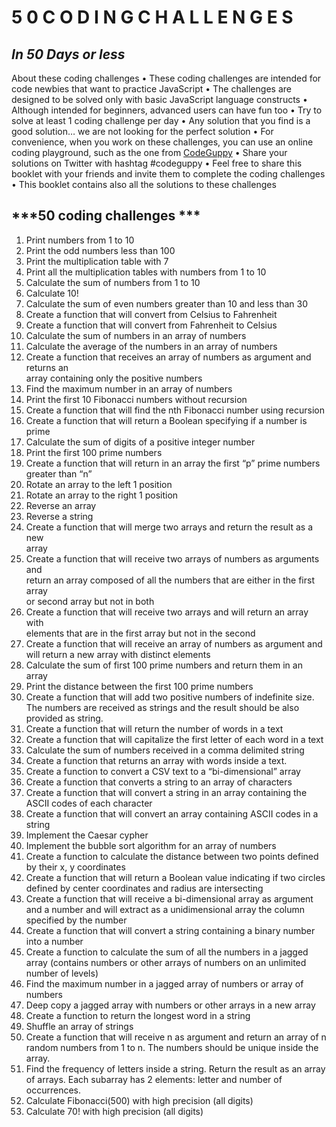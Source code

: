 # 5 0 C O D I N G C H A L L E N G E S
## *In 50 Days or less*

About these coding challenges
• These coding challenges are intended for code newbies that want to practice JavaScript
• The challenges are designed to be solved only with basic JavaScript language constructs
• Although intended for beginners, advanced users can have fun too
• Try to solve at least 1 coding challenge per day
• Any solution that you find is a good solution… we are not looking for the perfect solution
• For convenience, when you work on these challenges, you can use an online coding
playground, such as the one from [CodeGuppy](https://codeguppy.com)
• Share your solutions on Twitter with hashtag #codeguppy
• Feel free to share this booklet with your friends and invite them to complete the coding
challenges
• This booklet contains also all the solutions to these challenges  

## ***50 coding challenges ***


1. Print numbers from 1 to 10  
2. Print the odd numbers less than 100  
3. Print the multiplication table with 7  
4. Print all the multiplication tables with numbers from 1 to 10  
5. Calculate the sum of numbers from 1 to 10  
6. Calculate 10!  
7. Calculate the sum of even numbers greater than 10 and less than 30  
8. Create a function that will convert from Celsius to Fahrenheit  
9. Create a function that will convert from Fahrenheit to Celsius  
10. Calculate the sum of numbers in an array of numbers  
11. Calculate the average of the numbers in an array of numbers  
12. Create a function that receives an array of numbers as argument and returns an  
array containing only the positive numbers  
13. Find the maximum number in an array of numbers    
14. Print the first 10 Fibonacci numbers without recursion    
15. Create a function that will find the nth Fibonacci number using recursion    
16. Create a function that will return a Boolean specifying if a number is prime     
17. Calculate the sum of digits of a positive integer number    
18. Print the first 100 prime numbers    
19. Create a function that will return in an array the first “p” prime numbers    
greater than “n”    
20. Rotate an array to the left 1 position    
21. Rotate an array to the right 1 position  
22. Reverse an array  
23. Reverse a string  
24. Create a function that will merge two arrays and return the result as a new  
array  
25. Create a function that will receive two arrays of numbers as arguments and  
return an array composed of all the numbers that are either in the first array  
or second array but not in both  
26. Create a function that will receive two arrays and will return an array with  
elements that are in the first array but not in the second  
27. Create a function that will receive an array of numbers as argument and will return a
new array with distinct elements
28. Calculate the sum of first 100 prime numbers and return them in an array
29. Print the distance between the first 100 prime numbers
30. Create a function that will add two positive numbers of indefinite size. The numbers
are received as strings and the result should be also provided as string.
31. Create a function that will return the number of words in a text
32. Create a function that will capitalize the first letter of each word in a text
33. Calculate the sum of numbers received in a comma delimited string
34. Create a function that returns an array with words inside a text.
35. Create a function to convert a CSV text to a “bi-dimensional” array
36. Create a function that converts a string to an array of characters
37. Create a function that will convert a string in an array containing the ASCII codes of
each character
38. Create a function that will convert an array containing ASCII codes in a string
39. Implement the Caesar cypher
40. Implement the bubble sort algorithm for an array of numbers
41. Create a function to calculate the distance between two points defined by their x, y
coordinates
42. Create a function that will return a Boolean value indicating if two circles
defined by center coordinates and radius are intersecting
43. Create a function that will receive a bi-dimensional array as argument and a
number and will extract as a unidimensional array the column specified by the
number
44. Create a function that will convert a string containing a binary number into a
number
45. Create a function to calculate the sum of all the numbers in a jagged array
(contains numbers or other arrays of numbers on an unlimited number of
levels)
46. Find the maximum number in a jagged array of numbers or array of numbers
47. Deep copy a jagged array with numbers or other arrays in a new array
48. Create a function to return the longest word in a string
49. Shuffle an array of strings
50. Create a function that will receive n as argument and return an array of n
random numbers from 1 to n. The numbers should be unique inside the array.
51. Find the frequency of letters inside a string. Return the result as an array of
arrays. Each subarray has 2 elements: letter and number of occurrences.
52. Calculate Fibonacci(500) with high precision (all digits)
53. Calculate 70! with high precision (all digits)



